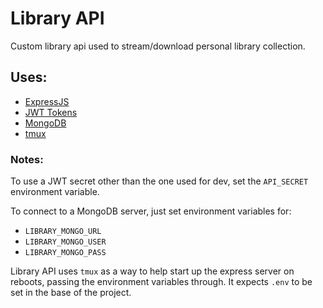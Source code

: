 # Library API
Custom library api used to stream/download personal library collection.

## Uses:
* [ExpressJS](https://expressjs.com/)
* [JWT Tokens](https://jwt.io/)
* [MongoDB](https://www.mongodb.com/)
* [tmux](https://github.com/tmux/tmux)

### Notes: 
To use a JWT secret other than the one used for dev, set the `API_SECRET` environment variable.

To connect to a MongoDB server, just set environment variables for:
  * `LIBRARY_MONGO_URL`
  * `LIBRARY_MONGO_USER`
  * `LIBRARY_MONGO_PASS`
 
Library API uses `tmux` as a way to help start up the express server on reboots, passing the environment variables through. It expects `.env` to be set in the base of the project.
